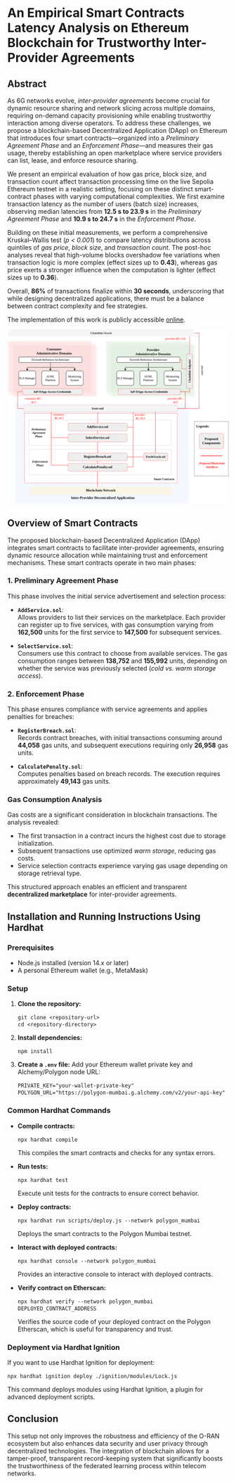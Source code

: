 
# An Empirical Smart Contracts Latency Analysis on Ethereum Blockchain for Trustworthy Inter-Provider Agreements

## Abstract

As 6G networks evolve, *inter-provider agreements* become crucial for dynamic resource sharing and network slicing across multiple domains, requiring on-demand capacity provisioning while enabling trustworthy interaction among diverse operators. To address these challenges, we propose a blockchain-based Decentralized Application (DApp) on Ethereum that introduces four smart contracts—organized into a *Preliminary Agreement Phase* and an *Enforcement Phase*—and measures their gas usage, thereby establishing an open marketplace where service providers can list, lease, and enforce resource sharing.

We present an empirical evaluation of how gas price, block size, and transaction count affect transaction processing time on the live Sepolia Ethereum testnet in a realistic setting, focusing on these distinct smart-contract phases with varying computational complexities. We first examine transaction latency as the number of users (batch size) increases, observing median latencies from **12.5 s to 23.9 s** in the *Preliminary Agreement Phase* and **10.9 s to 24.7 s** in the *Enforcement Phase*.

Building on these initial measurements, we perform a comprehensive Kruskal–Wallis test (*p < 0.001*) to compare latency distributions across quintiles of *gas price*, *block size*, and *transaction count*. The post-hoc analyses reveal that high-volume blocks overshadow fee variations when transaction logic is more complex (effect sizes up to **0.43**), whereas gas price exerts a stronger influence when the computation is lighter (effect sizes up to **0.36**). 

Overall, **86%** of transactions finalize within **30 seconds**, underscoring that while designing decentralized applications, there must be a balance between contract complexity and fee strategies.  

The implementation of this work is publicly accessible [online](https://github.com/farhanajaved/InP_DApp_Analysis.git).



![Proposed Framework for Blockchain and Federated Learning in O-RAN](Framework_InP_DApp.png)

## Overview of Smart Contracts

The proposed blockchain-based Decentralized Application (DApp) integrates smart contracts to facilitate inter-provider agreements, ensuring dynamic resource allocation while maintaining trust and enforcement mechanisms. These smart contracts operate in two main phases:

### **1. Preliminary Agreement Phase**
This phase involves the initial service advertisement and selection process:

- **`AddService.sol`**:  
  Allows providers to list their services on the marketplace. Each provider can register up to five services, with gas consumption varying from **162,500** units for the first service to **147,500** for subsequent services.

- **`SelectService.sol`**:  
  Consumers use this contract to choose from available services. The gas consumption ranges between **138,752** and **155,992** units, depending on whether the service was previously selected (*cold vs. warm storage access*).

### **2. Enforcement Phase**
This phase ensures compliance with service agreements and applies penalties for breaches:

- **`RegisterBreach.sol`**:  
  Records contract breaches, with initial transactions consuming around **44,058** gas units, and subsequent executions requiring only **26,958** gas units.

- **`CalculatePenalty.sol`**:  
  Computes penalties based on breach records. The execution requires approximately **49,143** gas units.

### **Gas Consumption Analysis**
Gas costs are a significant consideration in blockchain transactions. The analysis revealed:

- The first transaction in a contract incurs the highest cost due to storage initialization.
- Subsequent transactions use optimized *warm storage*, reducing gas costs.
- Service selection contracts experience varying gas usage depending on storage retrieval type.

This structured approach enables an efficient and transparent **decentralized marketplace** for inter-provider agreements.


## Installation and Running Instructions Using Hardhat

### Prerequisites

- Node.js installed (version 14.x or later)
- A personal Ethereum wallet (e.g., MetaMask)

### Setup

1. **Clone the repository:**
   ```
   git clone <repository-url>
   cd <repository-directory>
   ```

2. **Install dependencies:**
   ```
   npm install
   ```

3. **Create a `.env` file:**
   Add your Ethereum wallet private key and Alchemy/Polygon node URL:
   ```
   PRIVATE_KEY="your-wallet-private-key"
   POLYGON_URL="https://polygon-mumbai.g.alchemy.com/v2/your-api-key"
   ```

### Common Hardhat Commands

- **Compile contracts:**
  ```
  npx hardhat compile
  ```
  This compiles the smart contracts and checks for any syntax errors.

- **Run tests:**
  ```
  npx hardhat test
  ```
  Execute unit tests for the contracts to ensure correct behavior.

- **Deploy contracts:**
  ```
  npx hardhat run scripts/deploy.js --network polygon_mumbai
  ```
  Deploys the smart contracts to the Polygon Mumbai testnet.

- **Interact with deployed contracts:**
  ```
  npx hardhat console --network polygon_mumbai
  ```
  Provides an interactive console to interact with deployed contracts.

- **Verify contract on Etherscan:**
  ```
  npx hardhat verify --network polygon_mumbai DEPLOYED_CONTRACT_ADDRESS
  ```
  Verifies the source code of your deployed contract on the Polygon Etherscan, which is useful for transparency and trust.

### Deployment via Hardhat Ignition

If you want to use Hardhat Ignition for deployment:
```
npx hardhat ignition deploy ./ignition/modules/Lock.js
```
This command deploys modules using Hardhat Ignition, a plugin for advanced deployment scripts.

## Conclusion

This setup not only improves the robustness and efficiency of the O-RAN ecosystem but also enhances data security and user privacy through decentralized technologies. The integration of blockchain allows for a tamper-proof, transparent record-keeping system that significantly boosts the trustworthiness of the federated learning process within telecom networks.

